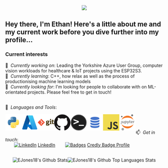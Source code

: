 <div align="center"><img src="https://images.unsplash.com/photo-1451187580459-43490279c0fa?ixlib=rb-1.2.1&ixid=MnwxMjA3fDB8MHxwaG90by1wYWdlfHx8fGVufDB8fHx8&auto=format&fit=crop&w=2500&h=320&q=80"/></div>

## Hey there, I'm Ethan! Here's a little about me and my current work before you dive further into my profile... ##

### Current interests ###
🔭 &nbsp;*Currently working on*: Leading the Yorkshire Azure User Group, computer vision workloads for healthcare & IoT projects using the ESP32S3.<br>
🌱 &nbsp;*Currently learning*: C++, how relax as well as the process of productionising machine learning models <br>
🤔 &nbsp;*Currently looking for*: I'm looking for people to collaborate with on ML-orientated projects. Please feel free to get in touch!<br>
<br>

💾 &nbsp;*Languages and Tools*:

<img align="left" alt="Python" width="52px" src="https://raw.githubusercontent.com/github/explore/80688e429a7d4ef2fca1e82350fe8e3517d3494d/topics/python/python.png" />
<img align="left" alt="Azure" width="52px" src="https://raw.githubusercontent.com/github/explore/eaef8552d8b082ffafe2bfc8a5023d47da904aac/topics/azure/azure.png" />
<img align="left" alt="Git" width="52px" src="https://raw.githubusercontent.com/github/explore/80688e429a7d4ef2fca1e82350fe8e3517d3494d/topics/git/git.png" />
<img align="left" alt="GitHub" width="52px" src="https://raw.githubusercontent.com/github/explore/78df643247d429f6cc873026c0622819ad797942/topics/github/github.png" />
<img align="left" alt="PowerShell" width="52px" src="https://raw.githubusercontent.com/github/explore/80688e429a7d4ef2fca1e82350fe8e3517d3494d/topics/terminal/terminal.png" />
<img align="left" alt="SQL" width="52px" src="https://raw.githubusercontent.com/github/explore/80688e429a7d4ef2fca1e82350fe8e3517d3494d/topics/sql/sql.png" />
<img align="left" alt="JavaScript" width="52px" src="https://raw.githubusercontent.com/github/explore/80688e429a7d4ef2fca1e82350fe8e3517d3494d/topics/javascript/javascript.png" />
<img align="left" alt="Jupiter Notebook" width="52px" src="https://raw.githubusercontent.com/github/explore/80688e429a7d4ef2fca1e82350fe8e3517d3494d/topics/jupyter-notebook/jupyter-notebook.png" />

<br> <br>

📫 &nbsp;*Get in touch*: <br>
&emsp;&emsp;[<img alt="LinkedIn" width="48px" src="https://cdn.worldvectorlogo.com/logos/linkedin-icon-1.svg"/>](https://www.linkedin.com/in/ejjones18/)
[LinkedIn](https://www.linkedin.com/in/ejjones18/)
&emsp;&emsp;[<img alt="Badges" width="48px" src="https://cdn.worldvectorlogo.com/logos/twitter-verified-badge.svg" />](https://www.credly.com/users/ethan-jones.bd1ff17d/badges)
[Credly Badge Profile](https://www.credly.com/users/ethan-jones.bd1ff17d/badges)

<br>

<div align="center"><img alt="EJones18's Github Stats" src="https://github-readme-stats.vercel.app/api?username=EJones18&count_private=true&show_icons=true&hide_border=true&theme=buefy" /><img alt="EJones18's Github Top Languages Stats" src="https://github-readme-stats.vercel.app/api/top-langs/?username=EJones18&count_private=true&show_icons=true&hide_border=true&theme=buefy&layout=compact"/></div>
